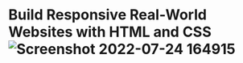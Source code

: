 # Build Responsive Real-World Websites with HTML and CSS![Screenshot 2022-07-24 164915](https://user-images.githubusercontent.com/109869150/180652567-8c266124-5528-4d80-a9c1-af76d133228a.png)
